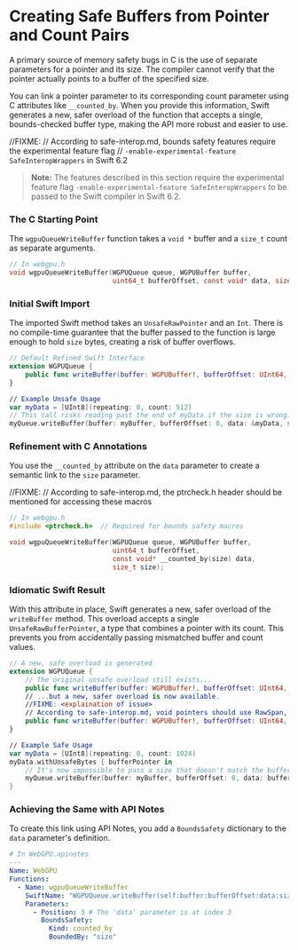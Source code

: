 # Creating Safe Buffers from Pointer and Count Pairs

A primary source of memory safety bugs in C is the use of separate parameters for a pointer and its size. The compiler cannot verify that the pointer actually points to a buffer of the specified size.

You can link a pointer parameter to its corresponding count parameter using C attributes like `__counted_by`. When you provide this information, Swift generates a new, safer overload of the function that accepts a single, bounds-checked buffer type, making the API more robust and easier to use.

//FIXME: <explaination of issue>
// According to safe-interop.md, bounds safety features require the experimental feature flag
// `-enable-experimental-feature SafeInteropWrappers` in Swift 6.2

> **Note:** The features described in this section require the experimental feature flag `-enable-experimental-feature SafeInteropWrappers` to be passed to the Swift compiler in Swift 6.2.

### The C Starting Point

The `wgpuQueueWriteBuffer` function takes a `void *` buffer and a `size_t` count as separate arguments.

```c
// In webgpu.h
void wgpuQueueWriteBuffer(WGPUQueue queue, WGPUBuffer buffer,
                          uint64_t bufferOffset, const void* data, size_t size);
```

### Initial Swift Import

The imported Swift method takes an `UnsafeRawPointer` and an `Int`. There is no compile-time guarantee that the buffer passed to the function is large enough to hold `size` bytes, creating a risk of buffer overflows.

```swift
// Default Refined Swift Interface
extension WGPUQueue {
    public func writeBuffer(buffer: WGPUBuffer!, bufferOffset: UInt64, data: UnsafeRawPointer!, size: Int)
}

// Example Unsafe Usage
var myData = [UInt8](repeating: 0, count: 512)
// This call risks reading past the end of myData if the size is wrong.
myQueue.writeBuffer(buffer: myBuffer, bufferOffset: 0, data: &myData, size: 1024)
```

### Refinement with C Annotations

You use the `__counted_by` attribute on the `data` parameter to create a semantic link to the `size` parameter.

//FIXME: <explaination of issue>
// According to safe-interop.md, the ptrcheck.h header should be mentioned for accessing these macros

```c
// In webgpu.h
#include <ptrcheck.h>  // Required for bounds safety macros

void wgpuQueueWriteBuffer(WGPUQueue queue, WGPUBuffer buffer,
                          uint64_t bufferOffset,
                          const void* __counted_by(size) data,
                          size_t size);
```

### Idiomatic Swift Result

With this attribute in place, Swift generates a new, safer overload of the `writeBuffer` method. This overload accepts a single `UnsafeRawBufferPointer`, a type that combines a pointer with its count. This prevents you from accidentally passing mismatched buffer and count values.

```swift
// A new, safe overload is generated
extension WGPUQueue {
    // The original unsafe overload still exists...
    public func writeBuffer(buffer: WGPUBuffer!, bufferOffset: UInt64, data: UnsafeRawPointer!, size: Int)
    // ...but a new, safer overload is now available.
    //FIXME: <explaination of issue>
    // According to safe-interop.md, void pointers should use RawSpan, not UnsafeMutableBufferPointer<Void>
    public func writeBuffer(buffer: WGPUBuffer!, bufferOffset: UInt64, data: UnsafeRawBufferPointer)
}

// Example Safe Usage
var myData = [UInt8](repeating: 0, count: 1024)
myData.withUnsafeBytes { bufferPointer in
    // It's now impossible to pass a size that doesn't match the buffer's size.
    myQueue.writeBuffer(buffer: myBuffer, bufferOffset: 0, data: bufferPointer)
}
```

### Achieving the Same with API Notes

To create this link using API Notes, you add a `BoundsSafety` dictionary to the `data` parameter's definition.

```yaml
# In WebGPU.apinotes
---
Name: WebGPU
Functions:
  - Name: wgpuQueueWriteBuffer
    SwiftName: "WGPUQueue.writeBuffer(self:buffer:bufferOffset:data:size:)"
    Parameters:
      - Position: 3 # The 'data' parameter is at index 3
        BoundsSafety:
          Kind: counted_by
          BoundedBy: "size"
```
